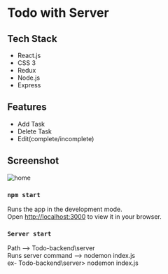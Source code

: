 <h1>Todo with Server</h1>

## Tech Stack

- React.js
- CSS 3
- Redux
- Node.js
- Express

## Features

- Add Task
- Delete Task
- Edit(complete/incomplete)

## Screenshot

<img src="https://user-images.githubusercontent.com/107308031/190953004-b4dedd18-cf95-4966-bb09-323a05c8a1ee.png"  alt="home" />


### `npm start`

Runs the app in the development mode.\
Open [http://localhost:3000](http://localhost:3000) to view it in your browser.

### `Server start`

Path --> Todo-backend\server
<br/>
Runs server command --> nodemon index.js
<br/>
ex-  Todo-backend\server> nodemon index.js
<br/>
